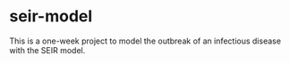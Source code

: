 # seir-model
This is a one-week project to model the outbreak of an infectious disease with the SEIR model.
